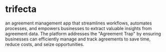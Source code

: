 # trifecta
an agreement management app that streamlines workflows, automates processes, and empowers businesses to extract valuable insights from agreement data. The platform addresses the "Agreement Trap" by ensuring businesses can efficiently manage and track agreements to save time, reduce costs, and seize opportunities. 

